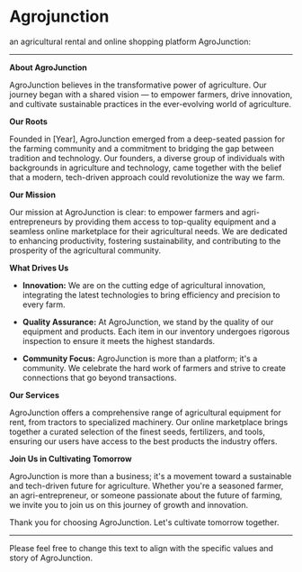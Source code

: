 # Agrojunction
an agricultural rental and online shopping platform AgroJunction:

---

**About AgroJunction**

AgroJunction believes in the transformative power of agriculture. Our journey began with a shared vision — to empower farmers, drive innovation, and cultivate sustainable practices in the ever-evolving world of agriculture.

**Our Roots**

Founded in [Year], AgroJunction emerged from a deep-seated passion for the farming community and a commitment to bridging the gap between tradition and technology. Our founders, a diverse group of individuals with backgrounds in agriculture and technology, came together with the belief that a modern, tech-driven approach could revolutionize the way we farm.

**Our Mission**

Our mission at AgroJunction is clear: to empower farmers and agri-entrepreneurs by providing them access to top-quality equipment and a seamless online marketplace for their agricultural needs. We are dedicated to enhancing productivity, fostering sustainability, and contributing to the prosperity of the agricultural community.

**What Drives Us**

- **Innovation:** We are on the cutting edge of agricultural innovation, integrating the latest technologies to bring efficiency and precision to every farm.

- **Quality Assurance:** At AgroJunction, we stand by the quality of our equipment and products. Each item in our inventory undergoes rigorous inspection to ensure it meets the highest standards.

- **Community Focus:** AgroJunction is more than a platform; it's a community. We celebrate the hard work of farmers and strive to create connections that go beyond transactions.

**Our Services**

AgroJunction offers a comprehensive range of agricultural equipment for rent, from tractors to specialized machinery. Our online marketplace brings together a curated selection of the finest seeds, fertilizers, and tools, ensuring our users have access to the best products the industry offers.

**Join Us in Cultivating Tomorrow**

AgroJunction is more than a business; it's a movement toward a sustainable and tech-driven future for agriculture. Whether you're a seasoned farmer, an agri-entrepreneur, or someone passionate about the future of farming, we invite you to join us on this journey of growth and innovation.

Thank you for choosing AgroJunction. Let's cultivate tomorrow together.

---

Please feel free to change this text to align with the specific values and story of AgroJunction.
